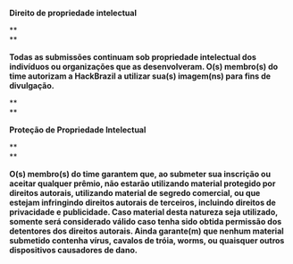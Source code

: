 **Direito de propriedade intelectual**

**  
**

**Todas as submissões continuam sob propriedade intelectual dos indivíduos ou organizações que as desenvolveram. O\(s\) membro\(s\) do time autorizam a HackBrazil a utilizar sua\(s\) imagem\(ns\) para fins de divulgação.**

**  
**

**Proteção de Propriedade Intelectual**

**  
**

**O\(s\) membro\(s\) do time garantem que, ao submeter sua inscrição ou aceitar qualquer prêmio, não estarão utilizando material protegido por direitos autorais, utilizando material de segredo comercial, ou que estejam infringindo direitos autorais de terceiros, incluindo direitos de privacidade e publicidade. Caso material desta natureza seja utilizado, somente será considerado válido caso tenha sido obtida permissão dos detentores dos direitos autorais. Ainda garante\(m\) que nenhum material submetido contenha vírus, cavalos de tróia, worms, ou quaisquer outros dispositivos causadores de dano.**

  


  


